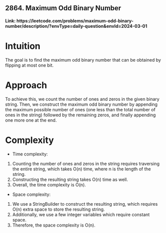 <h2>2864. Maximum Odd Binary Number</h2>
<h4> Link: https://leetcode.com/problems/maximum-odd-binary-number/description/?envType=daily-question&envId=2024-03-01</h4>

# Intuition
<!-- Describe your first thoughts on how to solve this problem. -->
The goal is to find the maximum odd binary number that can be obtained by flipping at most one bit.

# Approach
<!-- Describe your approach to solving the problem. -->
To achieve this, we count the number of ones and zeros in the given binary string. Then, we construct the maximum odd binary number by appending the maximum possible number of ones (one less than the total number of ones in the string) followed by the remaining zeros, and finally appending one more one at the end.

# Complexity
- Time complexity:
<!-- Add your time complexity here, e.g. $$O(n)$$ -->
1. Counting the number of ones and zeros in the string requires traversing the entire string, which takes O(n) time, where n is the length of the string.
2. Constructing the resulting string takes O(n) time as well.
3. Overall, the time complexity is O(n).

- Space complexity:
<!-- Add your space complexity here, e.g. $$O(n)$$ -->
1. We use a StringBuilder to construct the resulting string, which requires O(n) extra space to store the resulting string.
2. Additionally, we use a few integer variables which require constant space.
3. Therefore, the space complexity is O(n).